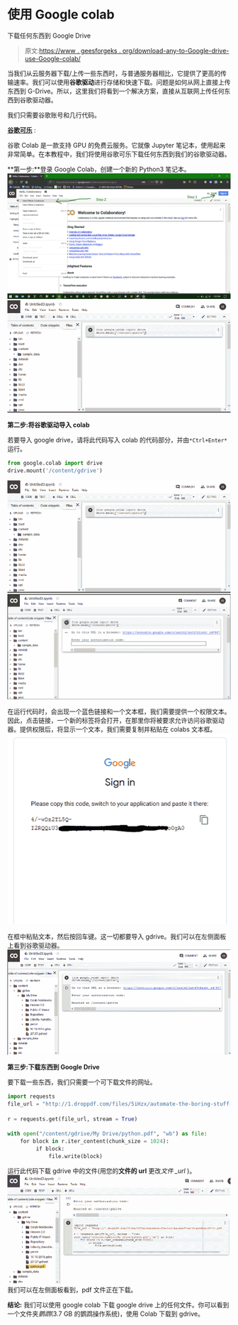 # 使用 Google colab

下载任何东西到 Google Drive

> 原文:[https://www . geesforgeks . org/download-any-to-Google-drive-use-Google-colab/](https://www.geeksforgeeks.org/download-anything-to-google-drive-using-google-colab/)

当我们从云服务器下载/上传一些东西时，与普通服务器相比，它提供了更高的传输速率。我们可以使用**谷歌驱动**进行存储和快速下载。问题是如何从网上直接上传东西到 G-Drive。所以，这里我们将看到一个解决方案，直接从互联网上传任何东西到谷歌驱动器。

我们只需要谷歌账号和几行代码。

**[谷歌可乐](https://colab.research.google.com/notebooks/welcome.ipynb)** :

谷歌 Colab 是一款支持 GPU 的免费云服务。它就像 Jupyter 笔记本，使用起来非常简单。在本教程中，我们将使用谷歌可乐下载任何东西到我们的谷歌驱动器。

**第一步:**登录 Google Colab，创建一个新的 Python3 笔记本。
![](img/442f8fb01f1303530bb092d125d51b61.png)
![](img/7da6f79dab71438fe5a0e7af09627df9.png)

**第二步:将谷歌驱动导入 colab**

若要导入 google drive，请将此代码写入 colab 的代码部分，并由`*Ctrl+Enter*`运行。

```py
from google.colab import drive
drive.mount('/content/gdrive')
```

![](img/7da6f79dab71438fe5a0e7af09627df9.png)
![](img/039214e0e7e949da3aab0653152c2c4a.png)

在运行代码时，会出现一个蓝色链接和一个文本框，我们需要提供一个权限文本。因此，点击链接，一个新的标签将会打开，在那里你将被要求允许访问谷歌驱动器。提供权限后，将显示一个文本，我们需要复制并粘贴在 colabs 文本框。
![](img/5ad192059970399a0ae8ff3ddfa50806.png)

在框中粘贴文本，然后按回车键。这一切都要导入 gdrive。我们可以在左侧面板上看到谷歌驱动器。
![](img/b23a665609f5410b6b1d0fdbbdf53a03.png)

**第三步:下载东西到 Google Drive**

要下载一些东西，我们只需要一个可下载文件的网址。

```py
import requests 
file_url = "http://1.droppdf.com/files/5iHzx/automate-the-boring-stuff-with-python-2015-.pdf"

r = requests.get(file_url, stream = True) 

with open("/content/gdrive/My Drive/python.pdf", "wb") as file: 
    for block in r.iter_content(chunk_size = 1024):
         if block: 
             file.write(block) 
```

运行此代码下载 gdrive 中的文件(用您的**文件的 url** 更改*文件 _url* )。
![](img/6fe48848fa1cf0077270d30b9360fbec.png)
我们可以在左侧面板看到，pdf 文件正在下载。

**结论:**
我们可以使用 google colab 下载 google drive 上的任何文件。你可以看到一个文件夹*鹦鹉*(3.7 GB 的鹦鹉操作系统)，使用 Colab 下载到 gdrive。